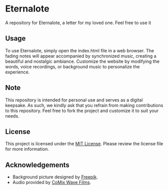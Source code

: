 # Eternalote

A repository for Eternalote, a letter for my loved one. Feel free to use it

## Usage

To use Eternalote, simply open the index.html file in a web browser. The fading notes will appear accompanied by synchronized music, creating a beautiful and nostalgic ambiance. Customize the website by modifying the words, voice recordings, or background music to personalize the experience.

## Note

This repository is intended for personal use and serves as a digital keepsake. As such, we kindly ask that you refrain from making contributions to this repository. Feel free to fork the project and customize it to suit your needs.

## License

This project is licensed under the [MIT License](LICENSE). Please review the license file for more information.

## Acknowledgements

- Background picture designed by [Freepik](https://www.freepik.com).
- Audio provided by [CoMix Wave Films](https://en.m.wikipedia.org/wiki/CoMix_Wave_Films).

